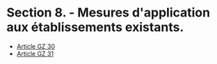 # Section 8. - Mesures d'application aux établissements existants.

- [Article GZ 30](article-gz-30.md)
- [Article GZ 31](article-gz-31.md)
